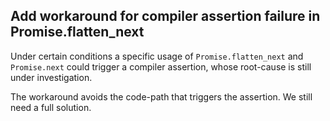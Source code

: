 ## Add workaround for compiler assertion failure in Promise.flatten_next

Under certain conditions a specific usage of `Promise.flatten_next` and `Promise.next` could trigger a compiler assertion, whose root-cause is still under investigation. 

The workaround avoids the code-path that triggers the assertion. We still need a full solution.
